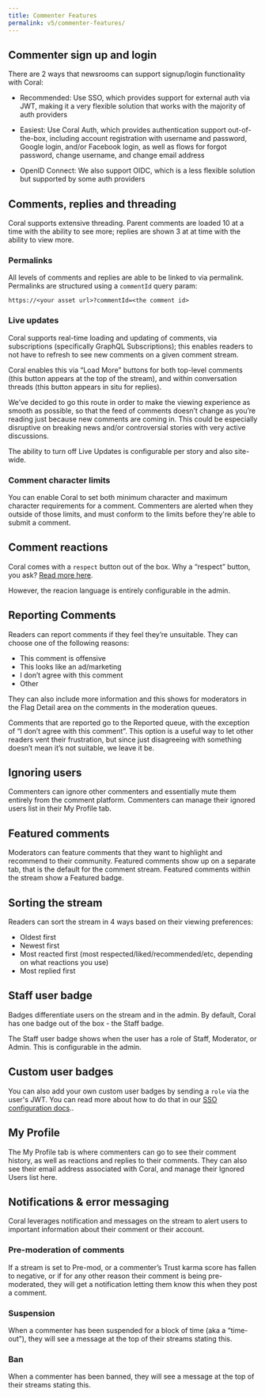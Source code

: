 ```yaml
---
title: Commenter Features
permalink: v5/commenter-features/
---
```


## Commenter sign up and login

There are 2 ways that newsrooms can support signup/login functionality with Coral:

* Recommended: Use SSO, which provides support for external auth via JWT, 
making it a very flexible solution that works with the majority of auth providers 

* Easiest: Use Coral Auth, which provides authentication support out-of-the-box, 
including account registration with username and password, Google login, 
and/or Facebook login, as well as flows for forgot password, change username, 
and change email address

* OpenID Connect: We also support OIDC, which is a less flexible solution but
supported by some auth providers


## Comments, replies and threading

Coral supports extensive threading. Parent comments are loaded 10 at a 
time with the ability to see more; replies are shown 3 at at time with the 
ability to view more.

### Permalinks

All levels of comments and replies are able to be linked to via permalink. 
Permalinks are structured using a `commentId` query param:

```text
https://<your asset url>?commentId=<the comment id>
```

### Live updates

Coral supports real-time loading and updating of comments, via subscriptions
(specifically GraphQL Subscriptions); this enables readers to not have to refresh to
see new comments on a given comment stream.

Coral enables this via “Load More” buttons for both top-level comments (this
button appears at the top of the stream), and within conversation threads (this
button appears in situ for replies).

We’ve decided to go this route in order to make the viewing experience as smooth
as possible, so that the feed of comments doesn’t change as you’re reading just
because new comments are coming in. This could be especially disruptive on
breaking news and/or controversial stories with very active discussions.

The ability to turn off Live Updates is configurable per story and also site-wide.

### Comment character limits

You can enable Coral to set both minimum character and maximum character requirements
for a comment. Commenters are alerted when they outside of those limits, and must
conform to the limits before they're able to submit a comment.

## Comment reactions

Coral comes with a `respect` button out of the box. Why a “respect” button, you
ask?
[Read more here](https://mediaengagement.org/research/engagement-buttons/).

However, the reacion language is entirely configurable in the admin.

## Reporting Comments

Readers can report comments if they feel they’re unsuitable. They can choose one
of the following reasons:

* This comment is offensive
* This looks like an ad/marketing
* I don’t agree with this comment
* Other

They can also include more information and this shows for moderators in the Flag
Detail area on the comments in the moderation queues.

Comments that are reported go to the Reported queue, with the exception of “I
don’t agree with this comment”. This option is a useful way to let other readers
vent their frustration, but since just disagreeing with something doesn’t mean
it’s not suitable, we leave it be.

## Ignoring users

Commenters can ignore other commenters and essentially mute them entirely from
the comment platform. Commenters can manage their ignored users list in their My
Profile tab.

## Featured comments

Moderators can feature comments that they want to highlight and recommend to
their community. Featured comments show up on a separate tab, that is the
default for the comment stream. Featured comments within the stream show a
Featured badge.

## Sorting the stream

Readers can sort the stream in 4 ways based on their viewing preferences:

* Oldest first
* Newest first
* Most reacted first (most respected/liked/recommended/etc, depending on what
  reactions you use)
* Most replied first

## Staff user badge

Badges differentiate users on the stream and in the admin. By default, Coral has one
badge out of the box - the Staff badge.

The Staff user badge shows when the user has a role of Staff, Moderator, or Admin.
This is configurable in the admin.

## Custom user badges

You can also add your own custom user badges by sending a `role` via the user's JWT.
You can read more about how to do that in our [SSO configuration docs](/version-5-sso.md)..

## My Profile

The My Profile tab is where commenters can go to see their comment history, as
well as reactions and replies to their comments. They can also see their email
address associated with Coral, and manage their Ignored Users list here.

## Notifications & error messaging

Coral leverages notification and messages on the stream to alert users to
important information about their comment or their account.

### Pre-moderation of comments

If a stream is set to Pre-mod, or a commenter’s Trust karma score has fallen to
negative, or if for any other reason their comment is being pre-moderated, they
will get a notification letting them know this when they post a comment.

### Suspension

When a commenter has been suspended for a block of time (aka a “time-out”), they
will see a message at the top of their streams stating this.

### Ban

When a commenter has been banned, they will see a message at the top of their
streams stating this.
